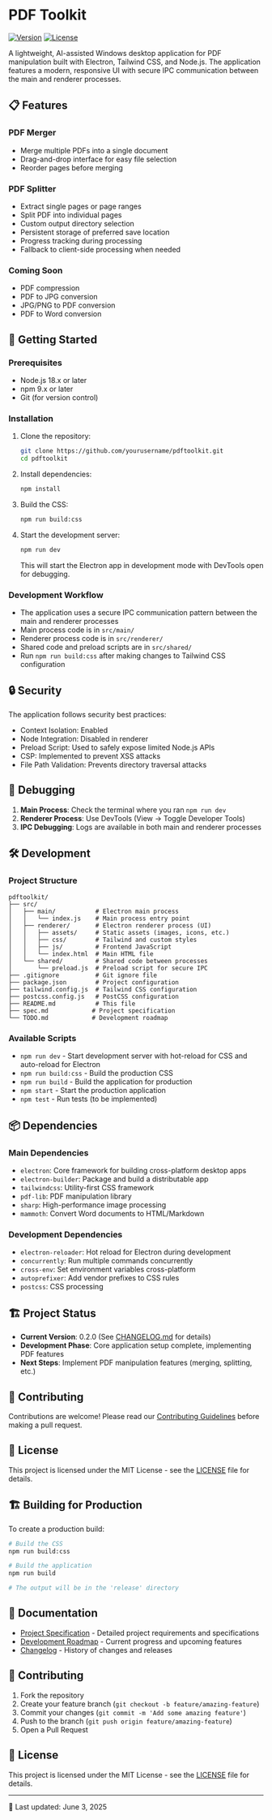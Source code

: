 # PDF Toolkit

[![Version](https://img.shields.io/badge/version-0.2.0-blue.svg)](CHANGELOG.md)
[![License](https://img.shields.io/badge/License-MIT-green.svg)](LICENSE)

A lightweight, AI-assisted Windows desktop application for PDF manipulation built with Electron, Tailwind CSS, and Node.js. The application features a modern, responsive UI with secure IPC communication between the main and renderer processes.

## 📋 Features

### PDF Merger
- Merge multiple PDFs into a single document
- Drag-and-drop interface for easy file selection
- Reorder pages before merging

### PDF Splitter
- Extract single pages or page ranges
- Split PDF into individual pages
- Custom output directory selection
- Persistent storage of preferred save location
- Progress tracking during processing
- Fallback to client-side processing when needed

### Coming Soon
- PDF compression
- PDF to JPG conversion
- JPG/PNG to PDF conversion
- PDF to Word conversion

## 🚀 Getting Started

### Prerequisites

- Node.js 18.x or later
- npm 9.x or later
- Git (for version control)

### Installation

1. Clone the repository:
   ```bash
   git clone https://github.com/yourusername/pdftoolkit.git
   cd pdftoolkit
   ```

2. Install dependencies:
   ```bash
   npm install
   ```

3. Build the CSS:
   ```bash
   npm run build:css
   ```

4. Start the development server:
   ```bash
   npm run dev
   ```

   This will start the Electron app in development mode with DevTools open for debugging.

### Development Workflow

- The application uses a secure IPC communication pattern between the main and renderer processes
- Main process code is in `src/main/`
- Renderer process code is in `src/renderer/`
- Shared code and preload scripts are in `src/shared/`
- Run `npm run build:css` after making changes to Tailwind CSS configuration

## 🔒 Security

The application follows security best practices:

- Context Isolation: Enabled
- Node Integration: Disabled in renderer
- Preload Script: Used to safely expose limited Node.js APIs
- CSP: Implemented to prevent XSS attacks
- File Path Validation: Prevents directory traversal attacks

## 🐛 Debugging

1. **Main Process**: Check the terminal where you ran `npm run dev`
2. **Renderer Process**: Use DevTools (View → Toggle Developer Tools)
3. **IPC Debugging**: Logs are available in both main and renderer processes

## 🛠 Development

### Project Structure

```
pdftoolkit/
├── src/
│   ├── main/           # Electron main process
│   │   └── index.js    # Main process entry point
│   ├── renderer/       # Electron renderer process (UI)
│   │   ├── assets/     # Static assets (images, icons, etc.)
│   │   ├── css/        # Tailwind and custom styles
│   │   ├── js/         # Frontend JavaScript
│   │   └── index.html  # Main HTML file
│   └── shared/         # Shared code between processes
│       └── preload.js  # Preload script for secure IPC
├── .gitignore          # Git ignore file
├── package.json        # Project configuration
├── tailwind.config.js  # Tailwind CSS configuration
├── postcss.config.js   # PostCSS configuration
├── README.md           # This file
├── spec.md            # Project specification
└── TODO.md            # Development roadmap
```

### Available Scripts

- `npm run dev` - Start development server with hot-reload for CSS and auto-reload for Electron
- `npm run build:css` - Build the production CSS
- `npm run build` - Build the application for production
- `npm start` - Start the production application
- `npm test` - Run tests (to be implemented)

## 📦 Dependencies

### Main Dependencies

- `electron`: Core framework for building cross-platform desktop apps
- `electron-builder`: Package and build a distributable app
- `tailwindcss`: Utility-first CSS framework
- `pdf-lib`: PDF manipulation library
- `sharp`: High-performance image processing
- `mammoth`: Convert Word documents to HTML/Markdown

### Development Dependencies

- `electron-reloader`: Hot reload for Electron during development
- `concurrently`: Run multiple commands concurrently
- `cross-env`: Set environment variables cross-platform
- `autoprefixer`: Add vendor prefixes to CSS rules
- `postcss`: CSS processing

## 🏗 Project Status

- **Current Version**: 0.2.0 (See [CHANGELOG.md](CHANGELOG.md) for details)
- **Development Phase**: Core application setup complete, implementing PDF features
- **Next Steps**: Implement PDF manipulation features (merging, splitting, etc.)

## 🤝 Contributing

Contributions are welcome! Please read our [Contributing Guidelines](CONTRIBUTING.md) before making a pull request.

## 📄 License

This project is licensed under the MIT License - see the [LICENSE](LICENSE) file for details.

## 🏗 Building for Production

To create a production build:

```bash
# Build the CSS
npm run build:css

# Build the application
npm run build

# The output will be in the 'release' directory
```

## 📝 Documentation

- [Project Specification](spec.md) - Detailed project requirements and specifications
- [Development Roadmap](todo.md) - Current progress and upcoming features
- [Changelog](CHANGELOG.md) - History of changes and releases

## 🤝 Contributing

1. Fork the repository
2. Create your feature branch (`git checkout -b feature/amazing-feature`)
3. Commit your changes (`git commit -m 'Add some amazing feature'`)
4. Push to the branch (`git push origin feature/amazing-feature`)
5. Open a Pull Request

## 📄 License

This project is licensed under the MIT License - see the [LICENSE](LICENSE) file for details.

---

📅 Last updated: June 3, 2025
